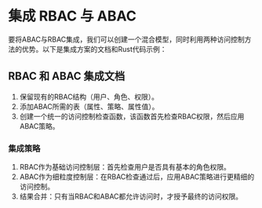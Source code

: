 # 集成 RBAC 与 ABAC

要将ABAC与RBAC集成，我们可以创建一个混合模型，同时利用两种访问控制方法的优势。以下是集成方案的文档和Rust代码示例：

## RBAC 和 ABAC 集成文档

1. 保留现有的RBAC结构（用户、角色、权限）。
2. 添加ABAC所需的表（属性、策略、属性值）。
3. 创建一个统一的访问控制检查函数，该函数首先检查RBAC权限，然后应用ABAC策略。

### 集成策略

1. RBAC作为基础访问控制层：首先检查用户是否具有基本的角色权限。
2. ABAC作为细粒度控制层：在RBAC检查通过后，应用ABAC策略进行更精细的访问控制。
3. 结果合并：只有当RBAC和ABAC都允许访问时，才授予最终的访问权限。
